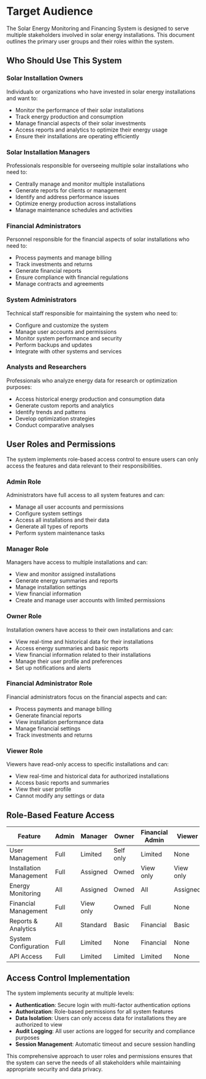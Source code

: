 # Target Audience

The Solar Energy Monitoring and Financing System is designed to serve multiple stakeholders involved in solar energy installations. This document outlines the primary user groups and their roles within the system.

## Who Should Use This System

### Solar Installation Owners

Individuals or organizations who have invested in solar energy installations and want to:
- Monitor the performance of their solar installations
- Track energy production and consumption
- Manage financial aspects of their solar investments
- Access reports and analytics to optimize their energy usage
- Ensure their installations are operating efficiently

### Solar Installation Managers

Professionals responsible for overseeing multiple solar installations who need to:
- Centrally manage and monitor multiple installations
- Generate reports for clients or management
- Identify and address performance issues
- Optimize energy production across installations
- Manage maintenance schedules and activities

### Financial Administrators

Personnel responsible for the financial aspects of solar installations who need to:
- Process payments and manage billing
- Track investments and returns
- Generate financial reports
- Ensure compliance with financial regulations
- Manage contracts and agreements

### System Administrators

Technical staff responsible for maintaining the system who need to:
- Configure and customize the system
- Manage user accounts and permissions
- Monitor system performance and security
- Perform backups and updates
- Integrate with other systems and services

### Analysts and Researchers

Professionals who analyze energy data for research or optimization purposes:
- Access historical energy production and consumption data
- Generate custom reports and analytics
- Identify trends and patterns
- Develop optimization strategies
- Conduct comparative analyses

## User Roles and Permissions

The system implements role-based access control to ensure users can only access the features and data relevant to their responsibilities.

### Admin Role

Administrators have full access to all system features and can:
- Manage all user accounts and permissions
- Configure system settings
- Access all installations and their data
- Generate all types of reports
- Perform system maintenance tasks

### Manager Role

Managers have access to multiple installations and can:
- View and monitor assigned installations
- Generate energy summaries and reports
- Manage installation settings
- View financial information
- Create and manage user accounts with limited permissions

### Owner Role

Installation owners have access to their own installations and can:
- View real-time and historical data for their installations
- Access energy summaries and basic reports
- View financial information related to their installations
- Manage their user profile and preferences
- Set up notifications and alerts

### Financial Administrator Role

Financial administrators focus on the financial aspects and can:
- Process payments and manage billing
- Generate financial reports
- View installation performance data
- Manage financial settings
- Track investments and returns

### Viewer Role

Viewers have read-only access to specific installations and can:
- View real-time and historical data for authorized installations
- Access basic reports and summaries
- View their user profile
- Cannot modify any settings or data

## Role-Based Feature Access

| Feature | Admin | Manager | Owner | Financial Admin | Viewer |
|---------|-------|---------|-------|-----------------|--------|
| User Management | Full | Limited | Self only | Limited | None |
| Installation Management | Full | Assigned | Owned | View only | View only |
| Energy Monitoring | All | Assigned | Owned | All | Assigned |
| Financial Management | Full | View only | Owned | Full | None |
| Reports & Analytics | All | Standard | Basic | Financial | Basic |
| System Configuration | Full | Limited | None | Financial | None |
| API Access | Full | Limited | Limited | Limited | None |

## Access Control Implementation

The system implements security at multiple levels:
- **Authentication**: Secure login with multi-factor authentication options
- **Authorization**: Role-based permissions for all system features
- **Data Isolation**: Users can only access data for installations they are authorized to view
- **Audit Logging**: All user actions are logged for security and compliance purposes
- **Session Management**: Automatic timeout and secure session handling

This comprehensive approach to user roles and permissions ensures that the system can serve the needs of all stakeholders while maintaining appropriate security and data privacy.